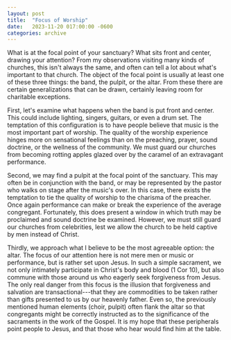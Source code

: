 ```yaml
---
layout: post
title:  "Focus of Worship"
date:   2023-11-20 017:00:00 -0600
categories: archive
---
```


What is at the focal point of your sanctuary?
What sits front and center, drawing your attention?
From my observations visiting many kinds of churches, this isn't always the same, and often can tell a lot about what's important to that church.
The object of the focal point is usually at least one of these three things: the band, the pulpit, or the altar.
From these there are certain generalizations that can be drawn, certainly leaving room for charitable exceptions.

First, let's examine what happens when the band is put front and center.
This could include lighting, singers, guitars, or even a drum set.
The temptation of this configuration is to have people believe that music is the most important part of worship.
The quality of the worship experience hinges more on sensational feelings than on the preaching, prayer, sound doctrine, or the wellness of the community.
We must guard our churches from becoming rotting apples glazed over by the caramel of an extravagant performance.

Second, we may find a pulpit at the focal point of the sanctuary.
This may often be in conjunction with the band, or may be represented by the pastor who walks on stage after the music's over.
In this case, there exists the temptation to tie the quality of worship to the charisma of the preacher.
Once again performance can make or break the experience of the average congregant.
Fortunately, this does present a window in which truth may be proclaimed and sound doctrine be examined.
However, we must still guard our churches from celebrities, lest we allow the church to be held captive by men instead of Christ.

Thirdly, we approach what I believe to be the most agreeable option: the altar.
The focus of our attention here is not mere men or music or performance, but is rather set upon Jesus.
In such a simple sacrament, we not only intimately participate in Christ's body and blood (1 Cor 10), but also commune with those around us who eagerly seek forgiveness from Jesus.
The only real danger from this focus is the illusion that forgiveness and salvation are transactional---that they are commodities to be taken rather than gifts presented to us by our heavenly father.
Even so, the previously mentioned human elements (choir, pulpit) often flank the altar so that congregants might be correctly instructed as to the significance of the sacraments in the work of the Gospel.
It is my hope that these peripherals point people to Jesus, and that those who hear would find him at the table.
